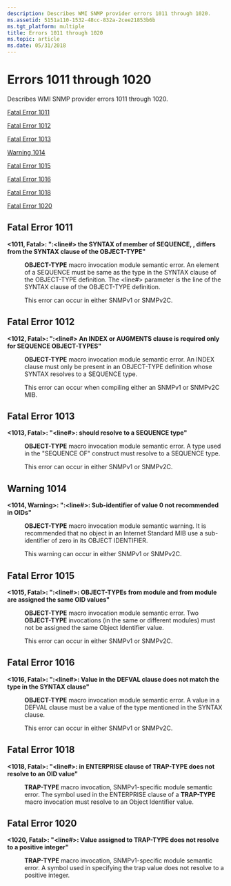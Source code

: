 ```yaml
---
description: Describes WMI SNMP provider errors 1011 through 1020.
ms.assetid: 5151a110-1532-48cc-832a-2cee21853b6b
ms.tgt_platform: multiple
title: Errors 1011 through 1020
ms.topic: article
ms.date: 05/31/2018
---
```


# Errors 1011 through 1020

Describes WMI SNMP provider errors 1011 through 1020.

[Fatal Error 1011](#fatal-error-1011)

[Fatal Error 1012](#fatal-error-1012)

[Fatal Error 1013](#fatal-error-1013)

[Warning 1014](#warning-1014)

[Fatal Error 1015](#fatal-error-1015)

[Fatal Error 1016](#fatal-error-1016)

[Fatal Error 1018](#fatal-error-1018)

[Fatal Error 1020](#fatal-error-1020)

## Fatal Error 1011

<dl> <dt>

<span id="_1011__Fatal_____fileName___line___the_SYNTAX_of_member__identifier__of_SEQUENCE___identifier___differs_from_the_SYNTAX_clause_of_the_OBJECT-TYPE_"></span><span id="_1011__fatal_____filename___line___the_syntax_of_member__identifier__of_sequence___identifier___differs_from_the_syntax_clause_of_the_object-type_"></span><span id="_1011__FATAL_____FILENAME___LINE___THE_SYNTAX_OF_MEMBER__IDENTIFIER__OF_SEQUENCE___IDENTIFIER___DIFFERS_FROM_THE_SYNTAX_CLAUSE_OF_THE_OBJECT-TYPE_"></span>**<1011, Fatal>: "<fileName>:<line\#> the SYNTAX of member <identifier> of SEQUENCE, <identifier>, differs from the SYNTAX clause of the OBJECT-TYPE"**
</dt> <dd>

**OBJECT-TYPE** macro invocation module semantic error. An element of a SEQUENCE must be same as the type in the SYNTAX clause of the OBJECT-TYPE definition. The <line\#> parameter is the line of the SYNTAX clause of the OBJECT-TYPE definition.

This error can occur in either SNMPv1 or SNMPv2C.

</dd> </dl>

## Fatal Error 1012

<dl> <dt>

<span id="_1012__Fatal_____fileName___line___An_INDEX_or_AUGMENTS_clause_is_required_only_for_SEQUENCE_OBJECT-TYPES_"></span><span id="_1012__fatal_____filename___line___an_index_or_augments_clause_is_required_only_for_sequence_object-types_"></span><span id="_1012__FATAL_____FILENAME___LINE___AN_INDEX_OR_AUGMENTS_CLAUSE_IS_REQUIRED_ONLY_FOR_SEQUENCE_OBJECT-TYPES_"></span>**<1012, Fatal>: "<fileName>:<line\#> An INDEX or AUGMENTS clause is required only for SEQUENCE OBJECT-TYPES"**
</dt> <dd>

**OBJECT-TYPE** macro invocation module semantic error. An INDEX clause must only be present in an OBJECT-TYPE definition whose SYNTAX resolves to a SEQUENCE type.

This error can occur when compiling either an SNMPv1 or SNMPv2C MIB.

</dd> </dl>

## Fatal Error 1013

<dl> <dt>

<span id="_1013__Fatal_____fileName__line_____identifier__should_resolve_to_a_SEQUENCE_type_"></span><span id="_1013__fatal_____filename__line_____identifier__should_resolve_to_a_sequence_type_"></span><span id="_1013__FATAL_____FILENAME__LINE_____IDENTIFIER__SHOULD_RESOLVE_TO_A_SEQUENCE_TYPE_"></span>**<1013, Fatal>: "<fileName><line\#>: <identifier> should resolve to a SEQUENCE type"**
</dt> <dd>

**OBJECT-TYPE** macro invocation module semantic error. A type used in the "SEQUENCE OF" construct must resolve to a SEQUENCE type.

This error can occur in either SNMPv1 or SNMPv2C.

</dd> </dl>

## Warning 1014

<dl> <dt>

<span id="_1014__Warning_____fileName___line____Sub-identifier_of_value_0_not_recommended_in_OIDs_"></span><span id="_1014__warning_____filename___line____sub-identifier_of_value_0_not_recommended_in_oids_"></span><span id="_1014__WARNING_____FILENAME___LINE____SUB-IDENTIFIER_OF_VALUE_0_NOT_RECOMMENDED_IN_OIDS_"></span>**<1014, Warning>: "<fileName>:<line\#>: Sub-identifier of value 0 not recommended in OIDs"**
</dt> <dd>

**OBJECT-TYPE** macro invocation module semantic warning. It is recommended that no object in an Internet Standard MIB use a sub-identifier of zero in its OBJECT IDENTIFIER.

This warning can occur in either SNMPv1 or SNMPv2C.

</dd> </dl>

## Fatal Error 1015

<dl> <dt>

<span id="_1015__Fatal_____fileName___line____OBJECT-TYPEs__identifier__from_module__identifier__and__identifier__from_module__identifier__are_assigned_the_same_OID_values_"></span><span id="_1015__fatal_____filename___line____object-types__identifier__from_module__identifier__and__identifier__from_module__identifier__are_assigned_the_same_oid_values_"></span><span id="_1015__FATAL_____FILENAME___LINE____OBJECT-TYPES__IDENTIFIER__FROM_MODULE__IDENTIFIER__AND__IDENTIFIER__FROM_MODULE__IDENTIFIER__ARE_ASSIGNED_THE_SAME_OID_VALUES_"></span>**<1015, Fatal>: "<fileName>:<line\#>: OBJECT-TYPEs <identifier> from module <identifier> and <identifier> from module <identifier> are assigned the same OID values"**
</dt> <dd>

**OBJECT-TYPE** macro invocation module semantic error. Two **OBJECT-TYPE** invocations (in the same or different modules) must not be assigned the same Object Identifier value.

This error can occur in either SNMPv1 or SNMPv2C.

</dd> </dl>

## Fatal Error 1016

<dl> <dt>

<span id="_1016__Fatal_____fileName___line____Value_in_the_DEFVAL_clause_does_not_match_the_type_in_the_SYNTAX_clause_"></span><span id="_1016__fatal_____filename___line____value_in_the_defval_clause_does_not_match_the_type_in_the_syntax_clause_"></span><span id="_1016__FATAL_____FILENAME___LINE____VALUE_IN_THE_DEFVAL_CLAUSE_DOES_NOT_MATCH_THE_TYPE_IN_THE_SYNTAX_CLAUSE_"></span>**<1016, Fatal>: "<fileName>:<line\#>: Value in the DEFVAL clause does not match the type in the SYNTAX clause"**
</dt> <dd>

**OBJECT-TYPE** macro invocation module semantic error. A value in a DEFVAL clause must be a value of the type mentioned in the SYNTAX clause.

This error can occur in either SNMPv1 or SNMPv2C.

</dd> </dl>

## Fatal Error 1018

<dl> <dt>

<span id="_1018__Fatal_____fileName__line_____symbol__in_ENTERPRISE_clause_of_TRAP-TYPE_does_not_resolve_to_an_OID_value_"></span><span id="_1018__fatal_____filename__line_____symbol__in_enterprise_clause_of_trap-type_does_not_resolve_to_an_oid_value_"></span><span id="_1018__FATAL_____FILENAME__LINE_____SYMBOL__IN_ENTERPRISE_CLAUSE_OF_TRAP-TYPE_DOES_NOT_RESOLVE_TO_AN_OID_VALUE_"></span>**<1018, Fatal>: "<fileName><line\#>: <symbol> in ENTERPRISE clause of TRAP-TYPE does not resolve to an OID value"**
</dt> <dd>

**TRAP-TYPE** macro invocation, SNMPv1-specific module semantic error. The symbol used in the ENTERPRISE clause of a **TRAP-TYPE** macro invocation must resolve to an Object Identifier value.

</dd> </dl>

## Fatal Error 1020

<dl> <dt>

<span id="_1020__Fatal_____fileName__line____Value_assigned_to_TRAP-TYPE__identifier__does_not_resolve_to_a_positive_integer_"></span><span id="_1020__fatal_____filename__line____value_assigned_to_trap-type__identifier__does_not_resolve_to_a_positive_integer_"></span><span id="_1020__FATAL_____FILENAME__LINE____VALUE_ASSIGNED_TO_TRAP-TYPE__IDENTIFIER__DOES_NOT_RESOLVE_TO_A_POSITIVE_INTEGER_"></span>**<1020, Fatal>: "<fileName><line\#>: Value assigned to TRAP-TYPE <identifier> does not resolve to a positive integer"**
</dt> <dd>

**TRAP-TYPE** macro invocation, SNMPv1-specific module semantic error. A symbol used in specifying the trap value does not resolve to a positive integer.

</dd> </dl>

 

 



